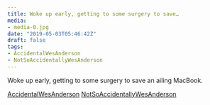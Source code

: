 ```yaml
---
title: Woke up early, getting to some surgery to save…
media:
- media-0.jpg
date: "2019-05-03T05:46:42Z"
draft: false
tags:
- AccidentalWesAnderson
- NotSoAccidentallyWesAnderson
---
```

Woke up early, getting to some surgery to save an ailing MacBook.



[AccidentalWesAnderson](/tags/accidentalwesanderson) [NotSoAccidentallyWesAnderson](/tags/notsoaccidentallywesanderson)
